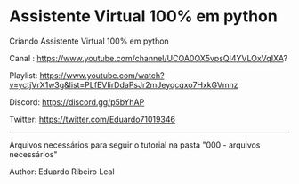 # Assistente Virtual 100% em python
Criando Assistente Virtual 100% em python

Canal : https://www.youtube.com/channel/UCOA0OX5vpsQI4YVLOxVqIXA?

Playlist: <https://www.youtube.com/watch?v=yctjVrX1w3g&list=PLfEVIirDdaPsJr2mJeyqcqxo7HxkGVmnz>

Discord: https://discord.gg/p5bYhAP

Twitter: https://twitter.com/Eduardo71019346

****
Arquivos necessários para seguir o tutorial na pasta "000 - arquivos necessários"

Author: Eduardo Ribeiro Leal
